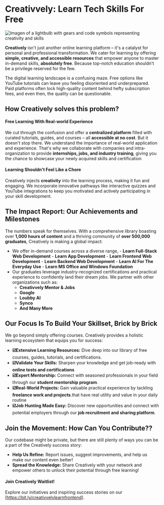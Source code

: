 # Creativvely: Learn Tech Skills For Free

![Imagen of a lightbulb with gears and code symbols representing creativity and skills](https://lh3.googleusercontent.com/fife/ALs6j_EMf5tMr4jq1RXamzXxbJl-TE3yARLjD22IgUD1YfKyB3BGB_dnemsrOIr2ufKyAk4IpoFUHf6oiYuEIOoaXbzlQGtsrwgVIwmjvIUYQD8H5-NvaCEMYjf0r0FbCT1uQ2iZ0Ub2sDGn7seGYRGIo2g_ZIowmpLYuOw6BOrgz-_j0VezeQsjBUV4C78BM6cZdjhnnOhU6fT90ljtaFjZQH5sVklHfzfUMvztGuCwS_tBaH4FPLa8yJuRCwWSSg-PYQp7EDIS-hD1y41-euttI_Lqo7hjdx90ZSBZ9vM_MKuhgTLx2dx2gZjNjEgx_ehD9iVuVhs5mnWOXAz8esk3OMZH8VcGSW_8JVHRagFAtTnI8lREEnAzo6-UpzwAbRDjSp9ev2xj3uoiZlQaqsondZuYJYei_K6AlCl6iqAo3RCFi-0eMpTftqjOT5zgwLJSXefftjKwmJLWUKgdVEiu2s_ylsy6tx62Gmf_5s2kRx5lvqHFopgY9z23zQoYVTLCxPMwNTNq0QQGolaXMRNwTfgKL0cxHG01aJxGb4XtvPagoXpWuCxs07x_AfwkRBvDH4Hh6l10SPstvrX4Kn4nd6siosfDtq1sM89J3lejFeQG0Lmm2jTI0SMSKdmYJccwUcGXs-rFFGTxgrqb2NJ3y1NjuDCwWsg57aP1yzXClreNSNtfMm_-KyVSBSl-5MirkqI-mqoxbf4JyKtsVlknrvAzR_pXMlc4gVtcZ102JZ_wMbjaLxx0p-y5ASYUVaMBkDJtzPcziKe3HMvGvbiJiVZW3sBHQFmRuzLUJIQjoWmCkcYMqt_UvHKz6SD3PohE-cr3GZFJLj4sr3plGdsKtfHA7ritNkry1YDjcgkYoV9AmEMzY6fM0rybxbiA1hfAZh3w-MAziYouQhLUOFk6MppuD7FcC0ojoI3WwKIYccqguIPYanDNliCrvBxqFA2AXdOb0ycdKwRz5JX6-GabznCyK_9c4uUPUBRX9UcaQnZzzcas7zQ_iQ_pXijqnIsvaDnQQ-yy4_iHc7bpSkg0J6LsTCM1GjFZFWB7pNi95eAQT4OyOFwgMVSCdadxEVobnNOk5shwccfZFONHy3BUKzFv3pXocC0z3sSs8DyDSFChr58H7Rkb630wvnT-rmh-HSyEcQCNhH7LxAummJyUYy7MengBhK3dYIg22HjLl75pYuB5fhsb-rbbBkcaTr-xsm6F7OAlr0FUVi3r-0DJu-1a1Ij_LwaloxfCdyQqpxtEjtKPJtE-UC6c_nDHODZhLGz_Sufr2bkwnEpggHt1eM3gO0yGNL5z0msU4BmGzZhlRfOptNuNYZJddtjArE_JtqwB3plb-QtskA8RNfkaTdECXxcrZ4jEPPx9biqyCRRXsL51p_0cFyKe8vbElbMEb5Zg03YAcwMctODpa3Us-fzHRfJfz6RIAoOJ-ibcGZBuO88u9Qw_hZnzQcnJ_kmMKZuAHTFTgRAUzt8U1WwqaQ_dlpsvTMDFYacAXgl251YA1C8jkpTTQXNfNAxpfQZ4v5VbAH9m3o2DR-i__r3_rR8wSEgAoPbX9uVRD_dBQWk=s512)

**Creatively** isn't just another online learning platform – it's a catalyst for personal and professional transformation. We cater for learning by offering **simple, creative, and accessible resources** that empower anyone to master in-demand skills, **absolutely free**. Because top-notch education shouldn't be a privilege reserved for the few.

The digital learning landscape is a confusing maze. Free options like YouTube tutorials can leave you feeling disoriented and underprepared. Paid platforms often lock high-quality content behind hefty subscription fees, and even then, the quality can be questionable. 

## How Creatively solves this problem?

#### Free Learning With Real-world Experience

We cut through the confusion and offer a **centralized platform** filled with curated tutorials, guides, and courses – all **accessible at no cost**. But it doesn't stop there. We understand the importance of real-world application and experience. That's why we collaborate with companies and intra-organization to provide **internships, jobs, and industry training**, giving you the chance to showcase your newly acquired skills and certification

#### Learning Shouldn't Feel Like a Chore

Creatively injects **creativity** into the learning process, making it fun and engaging. We incorporate innovative pathways like interactive quizzes and YouTube integrations to keep you motivated and actively participating in your skill development. 

## The Impact Report: Our Achievements and Milestones

The numbers speak for themselves. With a comprehensive library boasting over **1,000 hours of content** and a thriving community of **over 500,000 graduates**, Creatively is making a global impact:

* We offer in-demand courses across a diverse range, 
        - **Learn Full-Stack Web Development**
        - **Learn App Development**
        - **Learn Frontend Web Development**
        - **Learn Backend Web Development**
        - **Learn AI For The Everyday Use**
        - **Learn MS Office and Windows Foundation**
* Our graduates leverage industry-recognized certifications and practical experience to confidently land their dream jobs. We partner with other organizations such as:
    - **Creativvely Mentor & Jobs**
    - **Google**
    - **Loubby AI**
    - **Synco**
    - **And Many More**

## Our Focus Is To Build Your Skillset, Brick by Brick

We go beyond simply offering courses. Creatively provides a holistic learning ecosystem that equips you for success:

* **☑️Extensive Learning Resources:** Dive deep into our library of free courses, guides, tutorials, and certifications. 
* **☑️Validate Your Skills:**  Sharpen your knowledge and get job-ready with **online tests and certifications** 
* **☑️Expert Mentorship:**  Connect with seasoned professionals in your field through our **student mentorship program**.  ‍
* **☑️Real-World Projects:**  Gain valuable practical experience by tackling **freelance work and projects**.that have real utility and value in your daily routine ‍
* **☑️Job Hunting Made Easy:**  Discover new opportunities and connect with potential employers through our **job recruitment and sharing platform**. 

## Join the Movement: How Can You Contribute??

Our codebase might be private, but there are still plenty of ways you can be a part of the Creatively success story:

* **Help Us Refine:**  Report issues, suggest improvements, and help us make our content even better!  
* **Spread the Knowledge:**  Share Creatively with your network and empower others to unlock their potential through free learning!   

#### Join Creatively Waitlist!

Explore our initiatives and inspiring success stories on our [https://bit.ly/creativvelylearnfrontend].
